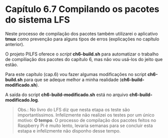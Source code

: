 # Capítulo 6.7 Compilando os pacotes do sistema LFS

Neste processo de compilação dos pacotes também utilizarei o aplicativo **tmux** como prevenção para alguns tipos de erros (explicações no capítulo anterior).

O projeto PILFS oferece o *script* **ch6-build.sh** para automatizar o trabalho de compiliação dos pacotes do capítulo 6, mas não vou usá-los do jeito que estão. 

Para este capítulo (cap.6) vou fazer algumas modificações no script **ch6-build.sh** para que se adeque melhor a minha realidade (**ch6-build-modificado.sh**).

A saída do script **ch6-build-modificado.sh** está no arquivo **ch6-build-modificado.log**.

> Obs.: No livro do LFS diz que nesta etapa os teste são importantíssimos. Infelizmente não realizei os testes por um único motivo: **O tempo**. O processo de compilação dos pacotes feitos no Raspberry Pi é muito lento, levaria semanas para se concluir esta estapa e infelizmente não disponho desse tempo. 